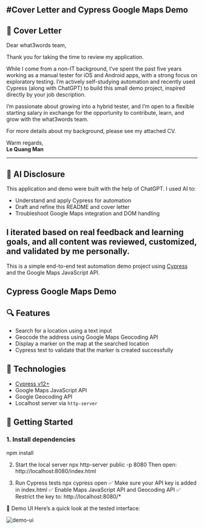 #Cover Letter and Cypress Google Maps Demo
---

## 📝 Cover Letter

Dear what3words team,

Thank you for taking the time to review my application.

While I come from a non-IT background, I’ve spent the past five years working as a manual tester for iOS and Android apps, with a strong focus on exploratory testing. I’m actively self-studying automation and recently used Cypress (along with ChatGPT) to build this small demo project, inspired directly by your job description.

I’m passionate about growing into a hybrid tester, and I’m open to a flexible starting salary in exchange for the opportunity to contribute, learn, and grow with the what3words team.

For more details about my background, please see my attached CV.

Warm regards,  
**Le Quang Man**

---

## 🤖 AI Disclosure

This application and demo were built with the help of ChatGPT. I used AI to:

- Understand and apply Cypress for automation
- Draft and refine this README and cover letter
- Troubleshoot Google Maps integration and DOM handling

I iterated based on real feedback and learning goals, and all content was reviewed, customized, and validated by me personally.
---
This is a simple end-to-end test automation demo project using [Cypress](https://www.cypress.io/) and the Google Maps JavaScript API.
## Cypress Google Maps Demo
## 🔍 Features

- Search for a location using a text input
- Geocode the address using Google Maps Geocoding API
- Display a marker on the map at the searched location
- Cypress test to validate that the marker is created successfully

## 🧪 Technologies

- [Cypress v12+](https://docs.cypress.io/)
- Google Maps JavaScript API
- Google Geocoding API
- Localhost server via `http-server`

## 🚀 Getting Started

### 1. Install dependencies

npm install

2. Start the local server
npx http-server public -p 8080
Then open: http://localhost:8080/index.html

3. Run Cypress tests
npx cypress open
✅ Make sure your API key is added in index.html
✅ Enable Maps JavaScript API and Geocoding API
✅ Restrict the key to: http://localhost:8080/*

📸 Demo UI
Here’s a quick look at the tested interface:

![demo-ui](https://github.com/user-attachments/assets/eee9a385-9240-42eb-9fa8-2ef7de849029)
